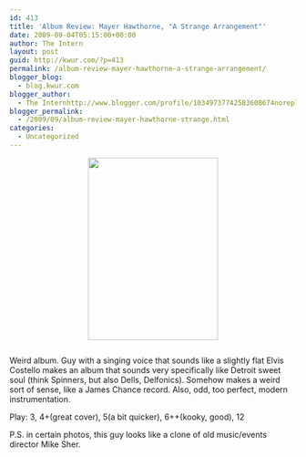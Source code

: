 ```yaml
---
id: 413
title: 'Album Review: Mayer Hawthorne, "A Strange Arrangement"'
date: 2009-09-04T05:15:00+00:00
author: The Intern
layout: post
guid: http://kwur.com/?p=413
permalink: /album-review-mayer-hawthorne-a-strange-arrangement/
blogger_blog:
  - blog.kwur.com
blogger_author:
  - The Internhttp://www.blogger.com/profile/10349737742583608674noreply@blogger.com
blogger_permalink:
  - /2009/09/album-review-mayer-hawthorne-strange.html
categories:
  - Uncategorized
---
```

<div class="pf-content">
  <p>
    <a onblur="try {parent.deselectBloggerImageGracefully();} catch(e) {}" href="http://www.kwur.com/blog/uploaded_images/Mayer-H.-by-Doug-Coombe-1-760718.jpg"><img style="margin: 0px auto 10px; display: block; text-align: center; cursor: pointer; width: 228px; height: 320px;" src="http://www.kwur.com/blog/uploaded_images/Mayer-H.-by-Doug-Coombe-1-760295.jpg" alt="" border="0" /></a><br />Weird album. Guy with a singing voice that sounds like a slightly flat Elvis Costello makes an album that sounds very specifically like Detroit sweet soul (think Spinners, but also Dells, Delfonics). Somehow makes a weird sort of sense, like a James Chance record. Also, odd, too perfect, modern instrumentation.
  </p>
  
  <p>
    Play: 3, 4+(great cover), 5(a bit quicker), 6++(kooky, good), 12
  </p>
  
  <p>
    P.S. in certain photos, this guy looks like a clone of old music/events director Mike Sher.
  </p>
</div>